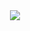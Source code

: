 <div align="center">
    <img  src='https://fiverr-res.cloudinary.com/images/t_main1,q_auto,f_auto,q_auto,f_auto/gigs/130820392/original/7869f46b2ea0e00fd31de9e0bde9cd6117980c60/make-etheruem-smart-contracts-using-solidity-for-your-needs.png'>
</div>

